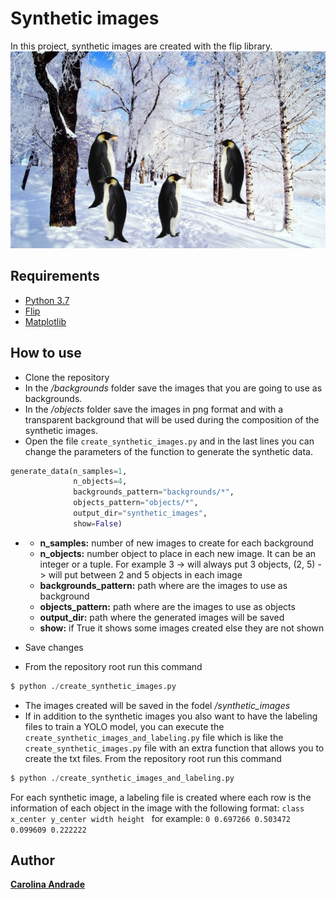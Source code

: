 # Synthetic images
In this project, synthetic images are created with the flip library.
![image](https://github.com/xica369/synthetic_images_with_flip/blob/main/synthetic_images/image.jpg)

## Requirements
- [Python 3.7](https://www.python.org/downloads/ "Python 3.7")
- [Flip](https://pypi.org/project/flip-data/ "Flip")
- [Matplotlib](https://pypi.org/project/matplotlib/ "Matplotlib")

## How to use
- Clone the repository
- In the */backgrounds* folder save the images that you are going to use as backgrounds.
- In the */objects* folder save the images in png format and with a transparent background that will be used during the composition of the synthetic images.
- Open the file `create_synthetic_images.py` and in the last lines you can change the parameters of the function to generate the synthetic data.

```python
generate_data(n_samples=1,
              n_objects=4,
              backgrounds_pattern="backgrounds/*",
              objects_pattern="objects/*",
              output_dir="synthetic_images",
              show=False)
```
- 
  - **n_samples:** number of new images to create for each background
  - **n_objects:** number object to place in each new image. It can be an integer or a tuple. For example 3 -> will always put 3 objects, (2, 5) -> will put between 2 and 5 objects in each image
  - **backgrounds_pattern:** path where are the images to use as background
  - **objects_pattern:** path where are the images to use as objects
  - **output_dir:** path where the generated images will be saved
  - **show:** if True it shows some images created else they are not shown

- Save changes
- From the repository root run this command
```python
$ python ./create_synthetic_images.py
```
- The images created will be saved in the fodel */synthetic_images*
- If in addition to the synthetic images you also want to have the labeling files to train a YOLO model, you can execute the `create_synthetic_images_and_labeling.py` file which is like the `create_synthetic_images.py` file with an extra function that allows you to create the txt files.  From the repository root run this command
```python
$ python ./create_synthetic_images_and_labeling.py
```
For each synthetic image, a labeling file is created where each row is the information of each object in the image with the following format:
`class x_center y_center width height
`
for example:
`0 0.697266 0.503472 0.099609 0.222222`

## Author
[**Carolina Andrade**](https://www.linkedin.com/in/xicav369/)
